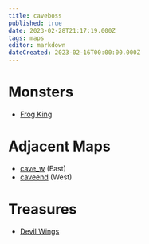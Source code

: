```yaml
---
title: caveboss
published: true
date: 2023-02-28T21:17:19.000Z
tags: maps
editor: markdown
dateCreated: 2023-02-16T00:00:00.000Z
---
```



# Monsters
 * [Frog King](/monsters/frog-king)

# Adjacent Maps
 * [cave_w](/maps/cave_w) (East)
 * [caveend](/maps/caveend) (West)

# Treasures
 * [Devil Wings](/items/devil-wings)

